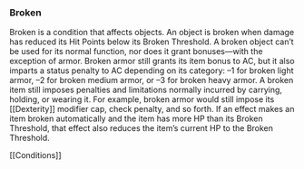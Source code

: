 ### Broken

Broken is a condition that affects objects. An object is broken when damage has reduced its Hit Points below its Broken Threshold. A broken object can’t be used for its normal function, nor does it grant bonuses—with the exception of armor. Broken armor still grants its item bonus to AC, but it also imparts a status penalty to AC depending on its category: –1 for broken light armor, –2 for broken medium armor, or –3 for broken heavy armor.
A broken item still imposes penalties and limitations normally incurred by carrying, holding, or wearing it.
For example, broken armor would still impose its [[Dexterity]] modifier cap, check penalty, and so forth.
If an effect makes an item broken automatically and the item has more HP than its Broken Threshold, that effect also reduces the item’s current HP to the Broken Threshold.

[[Conditions]]